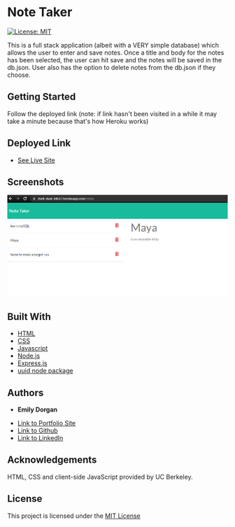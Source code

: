 # Note Taker

[![License: MIT](https://img.shields.io/badge/License-MIT-yellow.svg)](https://opensource.org/licenses/MIT)

This is a full stack application (albeit with a VERY simple database) which allows the user to enter and save notes. Once a title and body for the notes has been selected, the user can hit save and the notes will be saved in the db.json. User also has the option to delete notes from the db.json if they choose.


## Getting Started

Follow the deployed link (note: if link hasn't been visited in a while it may take a minute because that's how Heroku works)

## Deployed Link

* [See Live Site](https://stark-dusk-44637.herokuapp.com/)

## Screenshots

![Screenshot of notes](/screenshots/notes.png)

## Built With

* [HTML](https://developer.mozilla.org/en-US/docs/Web/HTML)
* [CSS](https://developer.mozilla.org/en-US/docs/Web/CSS)
* [Javascript](https://developer.mozilla.org/en-US/docs/Web/JavaScript)
* [Node.js](https://nodejs.org/)
* [Express.js](https://expressjs.com/)
* [uuid node package](https://www.npmjs.com/package/uuid)


## Authors

* **Emily Dorgan** 

- [Link to Portfolio Site](https://emdorgan.github.io/updated-portfolio/)
- [Link to Github](https://github.com/emdorgan)
- [Link to LinkedIn](https://www.linkedin.com/in/emily-dorgan/)

## Acknowledgements

HTML, CSS and client-side JavaScript provided by UC Berkeley.

## License

This project is licensed under the [MIT License](https://opensource.org/licenses/MIT)